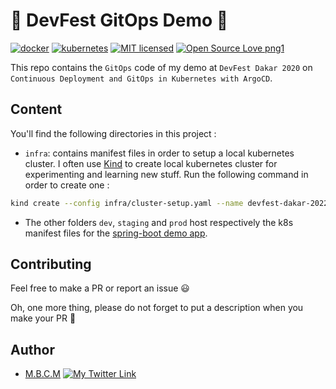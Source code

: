 # 🚀 DevFest GitOps Demo 🚀

[![docker](https://img.shields.io/badge/docker-3776AB?style=for-the-badge&logo=docker&logoColor=white)](https://img.shields.io/badge/docker-3776AB?style=for-the-badge&logo=docker&logoColor=white)
[![kubernetes](https://img.shields.io/badge/kubernetes-3776AB?style=for-the-badge&logo=kubernetes&logoColor=white)](https://img.shields.io/badge/kubernetes-3776AB?style=for-the-badge&logo=kubernetes&logoColor=white)
[![MIT licensed](https://img.shields.io/badge/license-mit-blue?style=for-the-badge&logo=appveyor)](./LICENSE)
[![Open Source Love png1](https://badges.frapsoft.com/os/v1/open-source.png?v=103)](https://github.com/ellerbrock/open-source-badges/)

This repo contains the `GitOps` code of my demo at `DevFest Dakar 2020` on `Continuous Deployment and GitOps in Kubernetes with ArgoCD`.

## Content

You'll find the following directories in this project :

- `infra`: contains manifest files in order to setup a local kubernetes cluster.
I often use [Kind](https://kind.sigs.k8s.io/docs/user/quick-start/) to create local kubernetes cluster for experimenting and learning new stuff. Run the following command in order to create one :

```bash
kind create --config infra/cluster-setup.yaml --name devfest-dakar-2022
```

- The other folders `dev`, `staging` and `prod` host respectively the k8s manifest files for the [spring-boot demo app](https://gitlab.com/devfest-dakar-2022/demo-app).

## Contributing

Feel free to make a PR or report an issue 😃

Oh, one more thing, please do not forget to put a description when you make your PR 🙂

## Author

- [M.B.C.M](https://itdev.sn)
[![My Twitter Link](https://img.shields.io/twitter/follow/the_it_dev?style=social)](https://twitter.com/the_it_dev)

